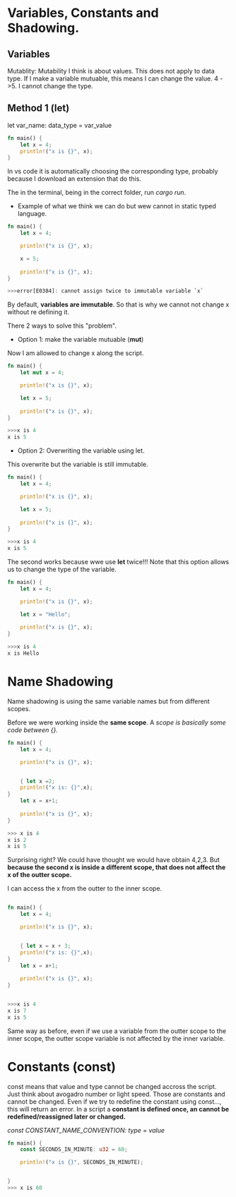 # Variables, Constants and Shadowing.

## Variables

Mutablity: Mutability I think is about values. This does not apply to data type. If I make a variable mutuable, this means I can change the value. 4 ->5.
I cannot change the type. 

## Method 1 (let)
 let var_name: data_type = var_value

```rust
fn main() {
    let x = 4;
    println!("x is {}", x);
}
```
In vs code it is automatically choosing the corresponding type, probably because I download an extension that do this.

The in the terminal, being in the correct folder, run *cargo run*.

- Example of what we think we can do but wew cannot in static typed language.


```rust
fn main() {
    let x = 4;

    println!("x is {}", x);

    x = 5;
    
    println!("x is {}", x);
}

>>>error[E0384]: cannot assign twice to immutable variable `x`
```

By default, **variables are immutable**. So that is why we cannot not change x without re defining it. 

There 2 ways to solve this "problem".

- Option 1: make the variable mutuable (**mut**)

Now I am allowed to change x along the script.



```rust
fn main() {
    let mut x = 4;

    println!("x is {}", x);

    let x = 5;
    
    println!("x is {}", x);
}

>>>x is 4
x is 5
```

- Option 2: Overwriting the variable using let.

This overwrite but the variable is still immutable.

```rust
fn main() {
    let x = 4;

    println!("x is {}", x);

    let x = 5;
    
    println!("x is {}", x);
}

>>>x is 4
x is 5
```
The second works because wwe use **let** twice!!!
Note that this option allows us to change the type of the variable.

```rust
fn main() {
    let x = 4;

    println!("x is {}", x);

    let x = "Hello";
    
    println!("x is {}", x);
}

>>>x is 4
x is Hello
```




# Name Shadowing

Name shadowing is using the same variable names but from different scopes.

Before we were working inside the **same scope**. A *scope is basically some code between {}.*


```rust
fn main() {
    let x = 4;

    println!("x is {}", x);


    { let x =2;
    println!("x is: {}",x);
}
    let x = x+1;
    
    println!("x is {}", x);
}

>>> x is 4
x is 2
x is 5
```

Surprising right? We could have thought we would have obtain 4,2,3. But **because the second x is inside a different scope, that does not affect the x of the outter scope.**

I can access the x from the outter to the inner scope.

```rust

fn main() {
    let x = 4;

    println!("x is {}", x);


    { let x = x + 3;
    println!("x is: {}",x);
}
    let x = x+1;
    
    println!("x is {}", x);
}


>>>x is 4
x is 7
x is 5
```
Same way as before, even if we use a variable from the outter scope to the inner scope, the outter scope variable is not affected by the inner variable.


# Constants (**const**)

const means that value and type cannot be changed accross the script.
Just think about avogadro number or light speed. Those are constants and cannot be changed.
Even if we try to redefine the constant using const..., this will return an error.
In a script a **constant is defined once, an cannot be redefined/reassigned later or changed.**

*const CONSTANT_NAME_CONVENTION: type = value*

```RUST
fn main() {
    const SECONDS_IN_MINUTE: u32 = 60;

    println!("x is {}", SECONDS_IN_MINUTE);


}
>>> x is 60
```


